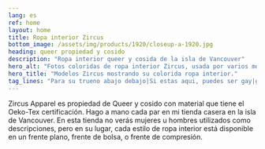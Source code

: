```yaml
---
lang: es
ref: home
layout: home
title: Ropa interior Zircus
bottom_image: /assets/img/products/1920/closeup-a-1920.jpg
heading: queer propiedad y cosido
description: "Ropa interior queer y cosida de la isla de Vancouver"
hero_alt: "Fotos coloridas de ropa interior Zircus, usada por varios modelos diferentes de género y presentación diferentes."
hero_title: "Modelos Zircus mostrando su colorida ropa interior."
tag_lines: "Para su trueno abajo debajo|Si estas aqui, puedes ser gay|guarda las joyas de la corona|For your national treasure|Por tu tesoro nacional|Contiene tu trueno con estilo|Una forma elegante para tus pedacitos|la basura de una persona es el tesoro de otra"
---
```


Zircus Apparel es propiedad de Queer y cosido con material que tiene el Oeko-Tex
certificación. Hago a mano cada par en mi tienda casera en la isla de Vancouver.
En esta tienda no verás mujeres u hombres utilizados como descripciones, pero en
su lugar, cada estilo de ropa interior está disponible en un frente plano,
frente de bolsa, o frente de compresión.

